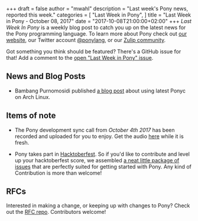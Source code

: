 +++
draft = false
author = "mwahl"
description = "Last week's Pony news, reported this week."
categories = [
    "Last Week in Pony",
]
title = "Last Week in Pony - October 08, 2017"
date = "2017-10-08T21:00:00+02:00"
+++
_Last Week In Pony_ is a weekly blog post to catch you up on the latest news for the Pony programming language. To learn more about Pony check out [our website](https://ponylang.io), our Twitter account [@ponylang](https://twitter.com/ponylang), or our [Zulip community](https://ponylang.zulipchat.com).

Got something you think should be featured? There's a GitHub issue for that! Add a comment to the [open "Last Week in Pony" issue](https://github.com/ponylang/ponylang.github.io/issues?q=is%3Aissue+is%3Aopen+label%3Alast-week-in-pony).
<!--more-->

## News and Blog Posts

- Bambang Purnomosidi published [a blog post](https://medium.com/@bpdp/latest-pony-in-arch-linux-dea6427bd77f) about using latest Ponyc on Arch Linux.

## Items of note

- The Pony development sync call from *October 4th 2017* has been recorded and uploaded for you to enjoy. Get the audio [here](https://pony.groups.io/g/dev/files/Pony%20Sync/2017_10_04) while it is fresh.

- Pony takes part in [Hacktoberfest](https://hacktoberfest.digitalocean.com/). So if you'd like to contribute and level up your hacktoberfest score, we assembled [a neat little package of issues](https://github.com/search?utf8=%E2%9C%93&q=type%3Aissue+label%3Ahacktoberfest+user%3Aponylang) that are perfectly suited for getting started with Pony. Any kind of Contribution is more than welcome!

## RFCs

Interested in making a change, or keeping up with changes to Pony? Check out the [RFC repo](https://github.com/ponylang/rfcs). Contributors welcome!
